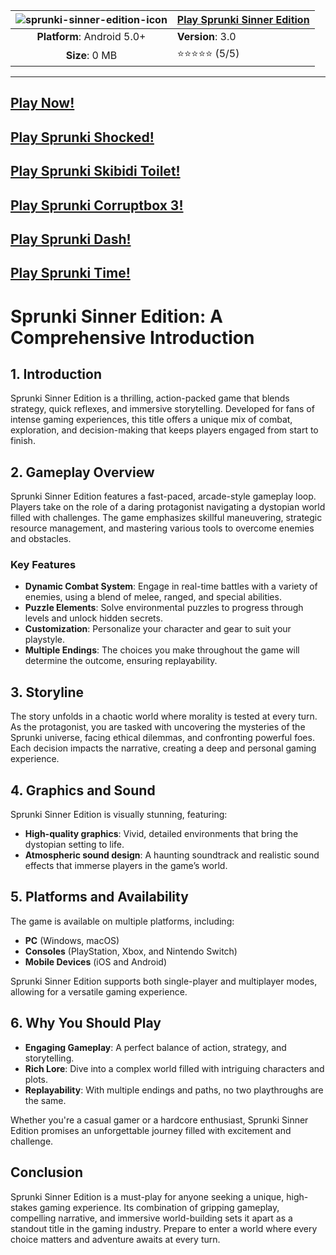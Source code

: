 | ![sprunki-sinner-edition-icon](https://github.com/user-attachments/assets/bc7e0ffe-c412-45f5-b9c8-48542fde3da2) | [**Play Sprunki Sinner Edition**](https://modmeme.com/sprunki-sinner-edition/)  |
|:-------------------------------------------------:|-----------------------|
| **Platform**: Android 5.0+                       | **Version**: 3.0     |
| **Size**: 0 MB                                  | ⭐⭐⭐⭐⭐ (5/5) |

---
## [Play Now!](https://apkitech.com/sprunki-sinner-edition/)
## [Play Sprunki Shocked!](https://github.com/sprunki-shocked)
## [Play Sprunki Skibidi Toilet!](https://github.com/Sprunki-Skibidi-Toilet-Game)
## [Play Sprunki Corruptbox 3!](https://github.com/sprunki-corruptbox-3)
## [Play Sprunki Dash!](https://github.com/Sprunki-Dash-Game)
## [Play Sprunki Time!](https://github.com/Sprunki-Time-Game)

# **Sprunki Sinner Edition: A Comprehensive Introduction**

## **1. Introduction**
Sprunki Sinner Edition is a thrilling, action-packed game that blends strategy, quick reflexes, and immersive storytelling. Developed for fans of intense gaming experiences, this title offers a unique mix of combat, exploration, and decision-making that keeps players engaged from start to finish.

## **2. Gameplay Overview**
Sprunki Sinner Edition features a fast-paced, arcade-style gameplay loop. Players take on the role of a daring protagonist navigating a dystopian world filled with challenges. The game emphasizes skillful maneuvering, strategic resource management, and mastering various tools to overcome enemies and obstacles.

### **Key Features**
- **Dynamic Combat System**: Engage in real-time battles with a variety of enemies, using a blend of melee, ranged, and special abilities.
- **Puzzle Elements**: Solve environmental puzzles to progress through levels and unlock hidden secrets.
- **Customization**: Personalize your character and gear to suit your playstyle.
- **Multiple Endings**: The choices you make throughout the game will determine the outcome, ensuring replayability.

## **3. Storyline**
The story unfolds in a chaotic world where morality is tested at every turn. As the protagonist, you are tasked with uncovering the mysteries of the Sprunki universe, facing ethical dilemmas, and confronting powerful foes. Each decision impacts the narrative, creating a deep and personal gaming experience.

## **4. Graphics and Sound**
Sprunki Sinner Edition is visually stunning, featuring:
- **High-quality graphics**: Vivid, detailed environments that bring the dystopian setting to life.
- **Atmospheric sound design**: A haunting soundtrack and realistic sound effects that immerse players in the game’s world.

## **5. Platforms and Availability**
The game is available on multiple platforms, including:
- **PC** (Windows, macOS)
- **Consoles** (PlayStation, Xbox, and Nintendo Switch)
- **Mobile Devices** (iOS and Android)

Sprunki Sinner Edition supports both single-player and multiplayer modes, allowing for a versatile gaming experience.

## **6. Why You Should Play**
- **Engaging Gameplay**: A perfect balance of action, strategy, and storytelling.
- **Rich Lore**: Dive into a complex world filled with intriguing characters and plots.
- **Replayability**: With multiple endings and paths, no two playthroughs are the same.

Whether you're a casual gamer or a hardcore enthusiast, Sprunki Sinner Edition promises an unforgettable journey filled with excitement and challenge.

## **Conclusion**
Sprunki Sinner Edition is a must-play for anyone seeking a unique, high-stakes gaming experience. Its combination of gripping gameplay, compelling narrative, and immersive world-building sets it apart as a standout title in the gaming industry. Prepare to enter a world where every choice matters and adventure awaits at every turn.



